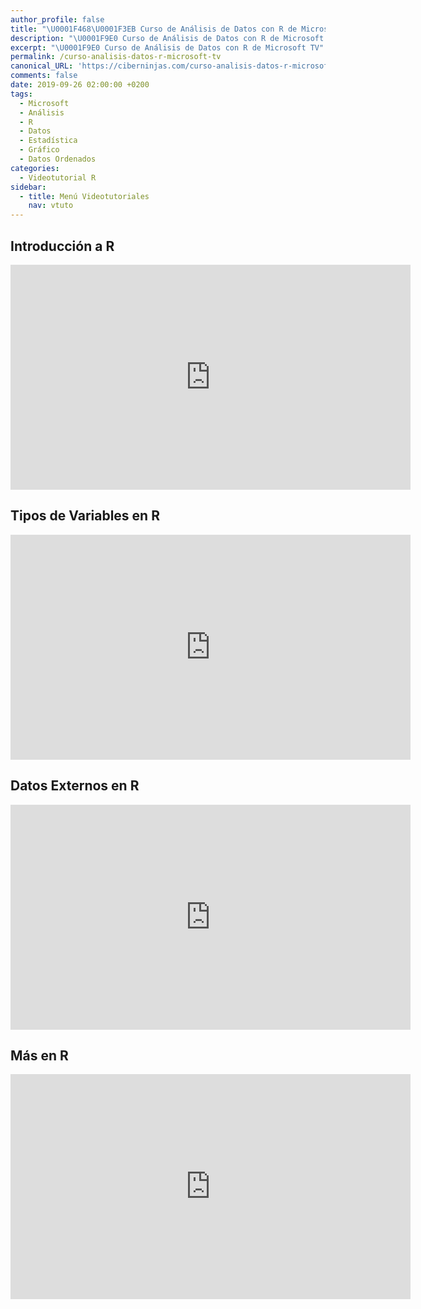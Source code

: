 ```yaml
---
author_profile: false
title: "\U0001F468‍\U0001F3EB Curso de Análisis de Datos con R de Microsoft TV"
description: "\U0001F9E0 Curso de Análisis de Datos con R de Microsoft TV"
excerpt: "\U0001F9E0 Curso de Análisis de Datos con R de Microsoft TV"
permalink: /curso-analisis-datos-r-microsoft-tv
canonical_URL: 'https://ciberninjas.com/curso-analisis-datos-r-microsoft-tv'
comments: false
date: 2019-09-26 02:00:00 +0200
tags:
  - Microsoft
  - Análisis
  - R
  - Datos
  - Estadística
  - Gráfico
  - Datos Ordenados
categories:
  - Videotutorial R
sidebar:
  - title: Menú Videotutoriales
    nav: vtuto
---
```


## Introducci&oacute;n a R

<iframe src="https://channel9.msdn.com/Series/Anaisis-de-Datos-con-R/Introduccin-a-R/player?format=html5" width="640" height="360" allowfullscreen="" frameborder="0" title="Introducción a R - Microsoft Channel 9 Video"></iframe>

## Tipos de Variables en R

<iframe src="https://channel9.msdn.com/Series/Anaisis-de-Datos-con-R/Tipos-de-Variables-en-R/player?format=html5" width="640" height="360" allowfullscreen="" frameborder="0" title="Tipos de Variables en R - Microsoft Channel 9 Video"></iframe>

## Datos Externos en R

<iframe src="https://channel9.msdn.com/Series/Anaisis-de-Datos-con-R/Datos-Externos-en-R/player?format=html5" width="640" height="360" allowfullscreen="" frameborder="0" title="Datos Externos en R - Microsoft Channel 9 Video"></iframe>

## M&aacute;s en R

<iframe src="https://channel9.msdn.com/Series/Anaisis-de-Datos-con-R/Ms-en-R/player?format=html5" width="640" height="360" allowfullscreen="" frameborder="0" title="Más en R - Microsoft Channel 9 Video"></iframe>